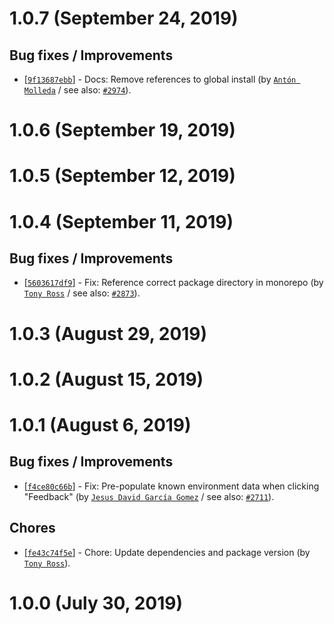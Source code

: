 # 1.0.7 (September 24, 2019)

## Bug fixes / Improvements

* [[`9f13687ebb`](https://github.com/webhintio/hint/commit/9f13687ebbd3d929875cab5a9b9084cf608fa21f)] - Docs: Remove references to global install (by [`Antón Molleda`](https://github.com/molant) / see also: [`#2974`](https://github.com/webhintio/hint/issues/2974)).


# 1.0.6 (September 19, 2019)


# 1.0.5 (September 12, 2019)


# 1.0.4 (September 11, 2019)

## Bug fixes / Improvements

* [[`5603617df9`](https://github.com/webhintio/hint/commit/5603617df96def7c2571c8e94d595b76ec4633ec)] - Fix: Reference correct package directory in monorepo (by [`Tony Ross`](https://github.com/antross) / see also: [`#2873`](https://github.com/webhintio/hint/issues/2873)).


# 1.0.3 (August 29, 2019)


# 1.0.2 (August 15, 2019)


# 1.0.1 (August 6, 2019)

## Bug fixes / Improvements

* [[`f4ce80c66b`](https://github.com/webhintio/hint/commit/f4ce80c66b1962eeac68da812a22d5d2f69dfd85)] - Fix: Pre-populate known environment data when clicking "Feedback" (by [`Jesus David García Gomez`](https://github.com/sarvaje) / see also: [`#2711`](https://github.com/webhintio/hint/issues/2711)).

## Chores

* [[`fe43c74f5e`](https://github.com/webhintio/hint/commit/fe43c74f5ebefa86408a59475576c4ee63e1f1bc)] - Chore: Update dependencies and package version (by [`Tony Ross`](https://github.com/antross)).


# 1.0.0 (July 30, 2019)


